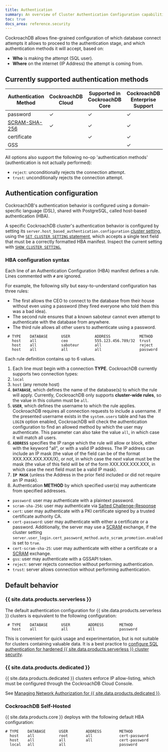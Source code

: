 ```yaml
---
title: Authentication
summary: An overview of Cluster Authentication Configuration capabilities and interface syntax
toc: true
docs_area: reference.security
---
```


CockroachDB allows fine-grained configuration of which database connect attempts it allows to proceed to the authentication stage, and which authentication methods it will accept, based on:

- **Who** is making the attempt (SQL user).
- **Where** on the internet (IP Address) the attempt is coming from.

## Currently supported authentication methods

Authentication Method | CockroachDB Cloud | Supported in CockroachDB Core | CockroachDB Enterprise Support  
-------------|------------|-----|----
password              |      ✓              |           ✓                    |    ✓
<a href="scram-authentication.html">SCRAM-SHA-256</a>         |      ✓              |           ✓                    |    ✓
certificate              |      &nbsp;         |           ✓                    |    ✓
GSS                   |      &nbsp;         |           &nbsp;               |    ✓

All options also support the following no-op 'authentication methods' (authentication is not actually performed):

- `reject`: unconditionally rejects the connection attempt.
- `trust`: unconditionally rejects the connection attempt.


## Authentication configuration

CockroachDB's authentication behavior is configured using a domain-specific language (DSL), shared with PostgreSQL, called host-based authentication (HBA).

A specific CockroachDB cluster's authentication behavior is configured by setting its `server.host_based_authentication.configuration` [cluster setting](../cluster-settings.html), using the [`SET CLUSTER SETTING` statement](../set-cluster-setting.html), which accepts a single text field that must be a correctly formatted HBA manifest. Inspect the current setting with [`SHOW CLUSTER SETTING`.](../show-cluster-setting.html)

### HBA configuration syntax

Each line of an Authentication Configuration (HBA) manifest defines a rule. Lines commented with `#` are ignored.

For example, the following silly but easy-to-understand configuration has three rules:

- The first allows the CEO to connect to the database from their house without even using a password (they fired everyone who told them this was a bad idea).
- The second rule ensures that a known saboteur cannot even attempt to authenticate with the database from anywhere.
- The third rule allows all other users to authenticate using a password.

```
 # TYPE    DATABASE      USER           ADDRESS             METHOD
   host    all           ceo            555.123.456.789/32  trust
   host    all           saboteur       all                 reject
   host    all           all            all                 password
```

Each rule definition contains up to 6 values.

1. Each line must begin with a connection **TYPE**. CockroachDB currently supports two connection types:
  1. `local`
  1. `host` (any remote host)
1. **`DATABASE`**, which defines the name of the database(s) to which the rule will apply. Currently, CockroachDB only supports **cluster-wide rules**, so the value in this column must be `all`.
1. **`USER`**, which defines the username to which the rule applies. CockroachDB requires all connection requests to include a username. If the presented username exists in the `system.users` table and has the `LOGIN` option enabled, CockroachDB will check the authentication configuration to find an allowed method by which the user may authenticate. This parameter can also take the value `all`, in which case it will match all users.
1. **`ADDRESS`** specifies the IP range which the rule will allow or block, either with the keyword "all", or with a valid IP address. The IP address can include an IP mask (the value of the field can be of the format XXX.XXX.XXX.XXX/X), or not, in which case the *next* value must be the mask (the value of this field will be of the form XXX.XXX.XXX.XXX, in which case the next field must be a valid IP mask).
1. **`IP MASK`** (unless the Address in the prior field included or did not require an IP mask).
1. Authentication **METHOD** by which specified user(s) may authenticate from specified addresses.
  - `password`: user may authenticate with a plaintext password.
  - `scram-sha-256`: user may authenticate via [Salted Challenge-Response](scram-authentication.html)
  - `cert`: user may authenticate with a PKI certificate signed by a trusted certificate authority CA.
  - `cert-password`: user may authenticate with either a certificate or a password. Additionally, the server may use a [SCRAM](scram-authentication.html) exchange, if the cluster setting `server.user_login.cert_password_method.auto_scram_promotion.enabled` is set to `true`.
  - `cert-scram-sha-25`: user may authenticate with either a certificate or a [SCRAM](scram-authentication.html) exchange.
  - `gss`: user may authenticate with a GSSAPI token.
  - `reject`: server rejects connection without performing authentication.
  - `trust`: server allows connection without performing authentication.

## Default behavior

### {{ site.data.products.serverless }}

The default authentication configuration for {{ site.data.products.serverless }} clusters is equivalent to the following configuration:

```
 # TYPE    DATABASE      USER        ADDRESS       METHOD
   host    all           all         all           password
```

This is convenient for quick usage and experimentation, but is not suitable for clusters containing valuable data. It is a best practice to [configure SQL authentication for hardened {{ site.data.products.serverless }} cluster security](config-secure-hba.html).

### {{ site.data.products.dedicated }}

{{ site.data.products.dedicated }} clusters enforce IP allow-listing, which must be configured through the CockroachDB Cloud Console.

See [Managing Network Authorization for {{ site.data.products.dedicated }}](../../cockroachcloud/network-authorization.html).

### CockroachDB Self-Hosted

{{ site.data.products.core }} deploys with the following default HBA configuration:

```
# TYPE    DATABASE      USER        ADDRESS        METHOD
  host    all           root        all            cert-password
  host    all           all         all            cert-password
  local   all           all                        password
```



